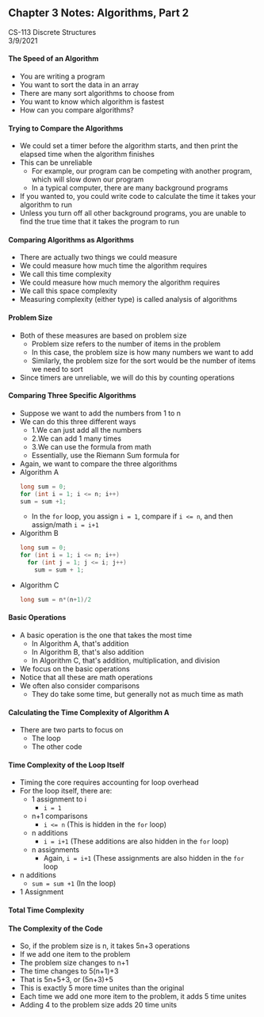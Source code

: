 ## Chapter 3 Notes: Algorithms, Part 2
CS-113 Discrete Structures  
3/9/2021

#### The Speed of an Algorithm
- You are writing a program
- You want to sort the data in an array
- There are many sort algorithms to choose from
- You want to know which algorithm is fastest
- How can you compare algorithms?

#### Trying to Compare the Algorithms
- We could set a timer before the algorithm starts, and then print the elapsed time when the algorithm finishes
- This can be unreliable
  - For example, our program can be competing with another program, which will slow down our program
  - In a typical computer, there are many background programs
- If you wanted to, you could write code to calculate the time it takes your algorithm to run
- Unless you turn off all other background programs, you are unable to find the true time that it takes the program to run

#### Comparing Algorithms as Algorithms
- There are actually two things we could measure
- We could measure how much time the algorithm requires
- We call this time complexity
- We could measure how much memory the algorithm requires
- We call this space complexity
- Measuring complexity (either type) is called analysis of algorithms

#### Problem Size
- Both of these measures are based on problem size
  - Problem size refers to the number of items in the problem
  - In this case, the problem size is how many numbers we want to add
  - Similarly, the problem size for the sort would be the number of items we need to sort
- Since timers are unreliable, we will do this by counting operations

#### Comparing Three Specific Algorithms
- Suppose we want to add the numbers from 1 to n
- We can do this three different ways
  - 1.We can just add all the numbers
  - 2.We can add 1 many times
  - 3.We can use the formula from math
  - Essentially, use the Riemann Sum formula for 
- Again, we want to compare the three algorithms
- Algorithm A
  ```cpp
  long sum = 0;
  for (int i = 1; i <= n; i++)
  sum = sum +1;
  ```
  - In the `for` loop, you assign `i = 1`, compare if `i <= n`, and then assign/math `i = i+1`
- Algorithm B
  ```cpp
  long sum = 0;
  for (int i = 1; i <= n; i++)
    for (int j = 1; j <= i; j++)
      sum = sum + 1;
  ```
- Algorithm C
  ```cpp 
  long sum = n*(n+1)/2
  ```

#### Basic Operations
- A basic operation is the one that takes the most time
  - In Algorithm A, that's addition
  - In Algorithm B, that's also addition
  - In Algorithm C, that's addition, multiplication, and division
- We focus on the basic operations
- Notice that all these are math operations
- We often also consider comparisons
  - They do take some time, but generally not as much time as math

#### Calculating the Time Complexity of Algorithm A
- There are two parts to focus on
  - The loop
  - The other code

#### Time Complexity of the Loop Itself
- Timing the core requires accounting for loop overhead
- For the loop itself, there are:  
  - 1 assignment to i  
    - `i = 1`
  - n+1 comparisons  
    - `i <= n` (This is hidden in the `for` loop)
  - n additions  
    - `i = i+1` (These additions are also hidden in the `for` loop)
  - n assignments  
    - Again, `i = i+1` (These assignments are also hidden in the `for` loop
- n additions   
  - `sum = sum +1` (In the loop)
- 1 Assignment

#### Total Time Complexity

#### The Complexity of the Code
- So, if the problem size is n, it takes 5n+3 operations
- If we add one item to the problem
- The problem size changes to n+1
- The time changes to 5(n+1)+3
- That is 5n+5+3, or (5n+3)+5
- This is exactly 5 more time unites than the original
- Each time we add one more item to the problem, it adds 5 time unites
- Adding 4 to the problem size adds 20 time units
